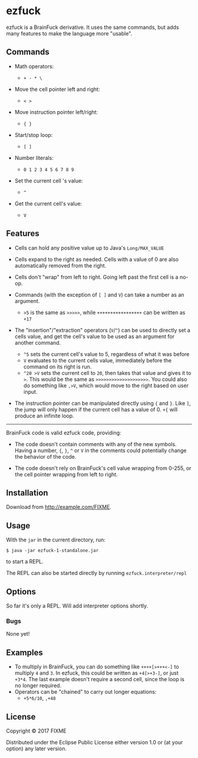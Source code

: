 # ezfuck

ezfuck is a BrainFuck derivative. It uses the same commands, but adds many features to make the language more "usable".

## Commands

 - Math operators:
     - `+ - * \`

 - Move the cell pointer left and right:
     - `< >`

 - Move instruction pointer left/right:
     - `{ }`

 - Start/stop loop:
     - `[ ]`

 - Number literals:
     - `0 1 2 3 4 5 6 7 8 9`

 - Set the current cell 's value:
     - `^`

 - Get the current cell's value:
     - `V`

## Features

 - Cells can hold any positive value up to Java's `Long/MAX_VALUE`

 - Cells expand to the right as needed. Cells with a value of 0 are also automatically removed from the right.

 - Cells don't "wrap" from left to right. Going left past the first cell is a no-op.

 - Commands (with the exception of `[ ]` and `V`) can take a number as an argument.
     - `>5` is the same as `>>>>>`, while `+++++++++++++++++` can be written as `+17`

 - The "insertion"/"extraction" operators (`V`/`^`) can be used to directly set a cells value, and get the cell's value to be used as an argument for another command.
     - `^5` sets the current cell's value to 5, regardless of what it was before
     - `V` evaluates to the current cells value, immediately before the command on its right is run.
     - `^20 >V` sets the current cell to `20`, then takes that value and gives it to `>`. This would be the same as `>>>>>>>>>>>>>>>>>>>>`. You could also do something like `,>V`, which would move to the right based on user input.

 - The instruction pointer can be manipulated directly using `{` and `}`. Like `]`, the jump will only happen if the current cell has a value of 0. `+{` will produce an infinite loop.

- - - - -

BrainFuck code is valid ezfuck code, providing:

 - The code doesn't contain comments with any of the new symbols. Having a number, `{`, `}`, `^` or `V` in the comments could potentially change the behavior of the code.

 - The code doesn't rely on BrainFuck's cell value wrapping from 0-255, or the cell pointer wrapping from left to right.


## Installation

Download from http://example.com/FIXME.

## Usage

With the `jar` in the current directory, run:

    $ java -jar ezfuck-1-standalone.jar

 to start a REPL.

 The REPL can also be started directly by running `ezfuck.interpreter/repl`

## Options

So far it's only a REPL. Will add interpreter options shortly.

### Bugs

None yet!

## Examples

 - To multiply in BrainFuck, you can do something like `++++[>+++<-]` to multiply `4` and `3`. In ezfuck, this could be written as `+4[>+3-]`, or just `+3*4`. The last example doesn't require a second cell, since the loop is no longer required.
 - Operators can be "chained" to carry out longer equations:
     - `+5*6/10`, `,+48`

## License

Copyright © 2017 FIXME

Distributed under the Eclipse Public License either version 1.0 or (at
your option) any later version.
